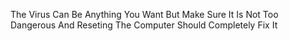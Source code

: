 The Virus Can Be Anything You Want But Make Sure It Is Not Too Dangerous And Reseting The Computer Should Completely Fix It
